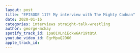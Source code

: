```yaml
---
layout: post
title: "EPISODE 117! My interview with The Mighty Cadman"
date: 2020-01-16
categories: interviews straight-talk-wrestling
author: george-mckay
spotify_track_id: 1paO1VLniEckw6Ar19tQtA
youtube_video_id: EgrMpuQ2D60
apple_track_id: 
---
```

